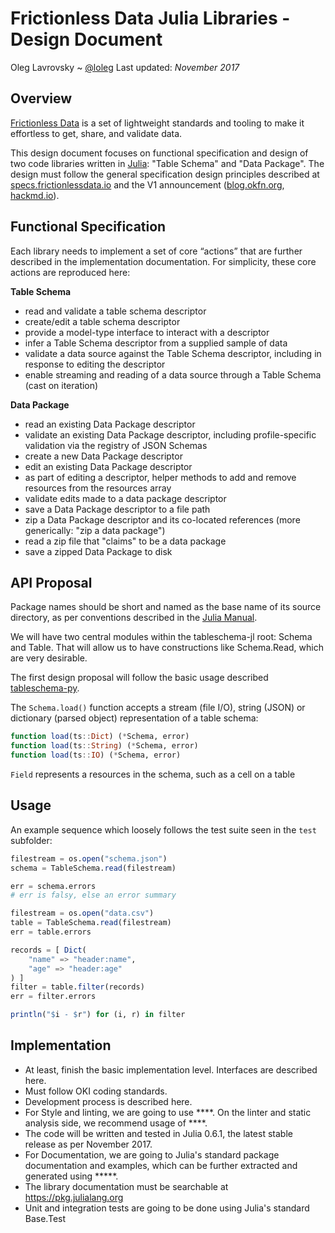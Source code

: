 # Frictionless Data Julia Libraries - Design Document

Oleg Lavrovsky ~ [@loleg](https://github.com/loleg)
Last updated: *November 2017*

## Overview

[Frictionless Data](http://frictionlessdata.io/) is a set of lightweight standards and tooling to make it effortless to get, share, and validate data.

This design document focuses on functional specification and design of two code libraries written in [Julia](https://julialang.org/): "Table Schema" and "Data Package".  The design must follow the general specification design principles described at [specs.frictionlessdata.io](https://specs.frictionlessdata.io) and the V1 announcement ([blog.okfn.org](https://blog.okfn.org/2017/09/05/frictionless-data-v1-0/), [hackmd.io](https://hackmd.io/KwUzE5wIwRgWgGYENzDgFmAgzHKA2fJOABmHwGMATEmK8GIoA===)).

## Functional Specification

Each library needs to implement a set of core “actions” that are further described in the implementation documentation. For simplicity, these core actions are reproduced here:

**Table Schema**

- read and validate a table schema descriptor
- create/edit a table schema descriptor
- provide a model-type interface to interact with a descriptor
- infer a Table Schema descriptor from a supplied sample of data
- validate a data source against the Table Schema descriptor, including in response to editing the descriptor
- enable streaming and reading of a data source through a Table Schema (cast on iteration)

**Data Package**

- read an existing Data Package descriptor
- validate an existing Data Package descriptor, including profile-specific validation via the registry of JSON Schemas
- create a new Data Package descriptor
- edit an existing Data Package descriptor
- as part of editing a descriptor, helper methods to add and remove resources from the resources array
- validate edits made to a data package descriptor
- save a Data Package descriptor to a file path
- zip a Data Package descriptor and its co-located references (more generically: "zip a data package")
- read a zip file that "claims" to be a data package
- save a zipped Data Package to disk

## API Proposal

Package names should be short and named as the base name of its source directory, as per conventions described in the [Julia Manual](https://docs.julialang.org/en/latest/manual/packages/).

We will have two central modules within the tableschema-jl root: Schema and Table. That will allow us to have constructions like Schema.Read, which are very desirable.

The first design proposal will follow the basic usage described [tableschema-py](https://github.com/frictionlessdata/tableschema-py).

The `Schema.load()` function accepts a stream (file I/O), string (JSON) or dictionary (parsed object) representation of a table schema:

```Julia
function load(ts::Dict) (*Schema, error)
function load(ts::String) (*Schema, error)
function load(ts::IO) (*Schema, error)
```

`Field` represents a resources in the schema, such as a cell on a table

## Usage

An example sequence which loosely follows the test suite seen in the `test` subfolder:

```Julia
filestream = os.open("schema.json")
schema = TableSchema.read(filestream)

err = schema.errors
# err is falsy, else an error summary

filestream = os.open("data.csv")
table = TableSchema.read(filestream)
err = table.errors

records = [ Dict(
    "name" => "header:name",
    "age" => "header:age"
) ]
filter = table.filter(records)
err = filter.errors

println("$i - $r") for (i, r) in filter
```

## Implementation

- At least, finish the basic implementation level. Interfaces are described here.
- Must follow OKI coding standards.
- Development process is described here.
- For Style and linting, we are going to use ****. On the linter and static analysis side, we recommend usage of ****.
- The code will be written and tested in Julia 0.6.1, the latest stable release as per November 2017.
- For Documentation, we are going to  Julia's standard package documentation and examples, which can be further extracted and generated using *****.
- The library documentation must be searchable at https://pkg.julialang.org
- Unit and integration tests are going to be done using Julia's standard Base.Test
